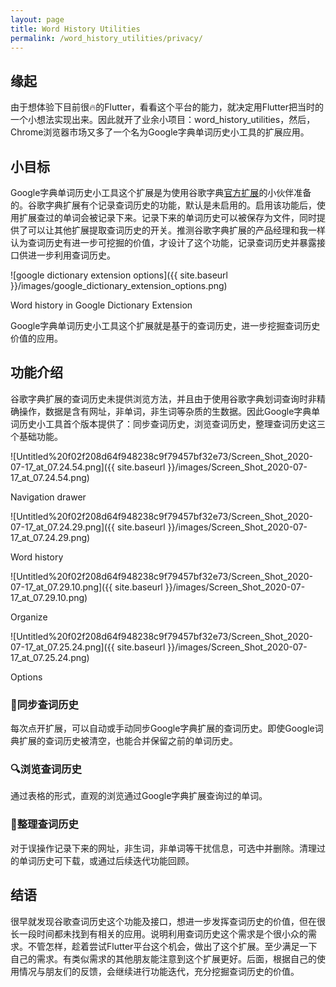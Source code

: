 ```yaml
---
layout: page
title: Word History Utilities
permalink: /word_history_utilities/privacy/
---
```


## 缘起

由于想体验下目前很🔥️的Flutter，看看这个平台的能力，就决定用Flutter把当时的一个小想法实现出来。因此就开了业余小项目：word_history_utilities，然后，Chrome浏览器市场又多了一个名为Google字典单词历史小工具的扩展应用。

## 小目标

Google字典单词历史小工具这个扩展是为使用谷歌字典[官方扩展](https://chrome.google.com/webstore/detail/mgijmajocgfcbeboacabfgobmjgjcoja)的小伙伴准备的。谷歌字典扩展有个记录查词历史的功能，默认是未启用的。启用该功能后，使用扩展查过的单词会被记录下来。记录下来的单词历史可以被保存为文件，同时提供了可以让其他扩展提取查词历史的开关。推测谷歌字典扩展的产品经理和我一样认为查词历史有进一步可挖掘的价值，才设计了这个功能，记录查词历史并暴露接口供进一步利用查词历史。

![google dictionary extension options]({{ site.baseurl }}/images/google_dictionary_extension_options.png)

Word history in Google Dictionary Extension

Google字典单词历史小工具这个扩展就是基于的查词历史，进一步挖掘查词历史价值的应用。

## 功能介绍

谷歌字典扩展的查词历史未提供浏览方法，并且由于使用谷歌字典划词查询时非精确操作，数据是含有网址，非单词，非生词等杂质的生数据。因此Google字典单词历史小工具首个版本提供了：同步查词历史，浏览查词历史，整理查词历史这三个基础功能。

![Untitled%20f02f208d64f948238c9f79457bf32e73/Screen_Shot_2020-07-17_at_07.24.54.png]({{ site.baseurl }}/images/Screen_Shot_2020-07-17_at_07.24.54.png)

Navigation drawer

![Untitled%20f02f208d64f948238c9f79457bf32e73/Screen_Shot_2020-07-17_at_07.24.29.png]({{ site.baseurl }}/images/Screen_Shot_2020-07-17_at_07.24.29.png)

Word history

![Untitled%20f02f208d64f948238c9f79457bf32e73/Screen_Shot_2020-07-17_at_07.29.10.png]({{ site.baseurl }}/images/Screen_Shot_2020-07-17_at_07.29.10.png)

Organize

![Untitled%20f02f208d64f948238c9f79457bf32e73/Screen_Shot_2020-07-17_at_07.25.24.png]({{ site.baseurl }}/images/Screen_Shot_2020-07-17_at_07.25.24.png)

Options

### 📕同步查词历史

每次点开扩展，可以自动或手动同步Google字典扩展的查词历史。即使Google词典扩展的查词历史被清空，也能合并保留之前的单词历史。

### 🔍浏览查词历史

通过表格的形式，直观的浏览通过Google字典扩展查询过的单词。

### 📖整理查词历史

对于误操作记录下来的网址，非生词，非单词等干扰信息，可选中并删除。清理过的单词历史可下载，或通过后续迭代功能回顾。

## 结语

很早就发现谷歌查词历史这个功能及接口，想进一步发挥查词历史的价值，但在很长一段时间都未找到有相关的应用。说明利用查词历史这个需求是个很小众的需求。不管怎样，趁着尝试Flutter平台这个机会，做出了这个扩展。至少满足一下自己的需求。有类似需求的其他朋友能注意到这个扩展更好。后面，根据自己的使用情况与朋友们的反馈，会继续进行功能迭代，充分挖掘查词历史的价值。